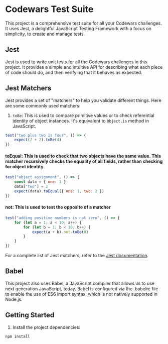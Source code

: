 # Codewars Test Suite

This project is a comprehensive test suite for all your Codewars challenges. It uses Jest, a delightful JavaScript Testing Framework with a focus on simplicity, to create and manage tests.

## Jest

Jest is used to write unit tests for all the Codewars challenges in this project. It provides a simple and intuitive API for describing what each piece of code should do, and then verifying that it behaves as expected.

## Jest Matchers

Jest provides a set of "matchers" to help you validate different things. Here are some commonly used matchers:

1. `toBe`: This is used to compare primitive values or to check referential identity of object instances. It's equivalent to `Object.is` method in JavaScript.

```javascript
test("two plus two is four", () => {
	expect(2 + 2).toBe(4)
})
```

#### toEqual: This is used to check that two objects have the same value. This matcher recursively checks the equality of all fields, rather than checking for object identity.

```javascript
test("object assignment", () => {
	const data = { one: 1 }
	data["two"] = 2
	expect(data).toEqual({ one: 1, two: 2 })
})
```

#### not: This is used to test the opposite of a matcher

```javascript
test("adding positive numbers is not zero", () => {
	for (let a = 1; a < 10; a++) {
		for (let b = 1; b < 10; b++) {
			expect(a + b).not.toBe(0)
		}
	}
})
```

For a complete list of Jest matchers, refer to the [Jest documentation](https://jestjs.io/docs/en/using-matchers).

## Babel

This project also uses Babel, a JavaScript compiler that allows us to use next generation JavaScript, today. Babel is configured via the .babelrc file to enable the use of ES6 import syntax, which is not natively supported in Node.js.

## Getting Started

1. Install the project dependencies:

```bash
npm install
```
